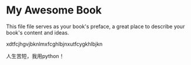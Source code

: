# My Awesome Book

This file file serves as your book's preface, a great place to describe your book's content and ideas.

xdtfcjhgvjbknlmxfcghlbjnxutfcygkhlbjkn

人生苦短，我用python！

